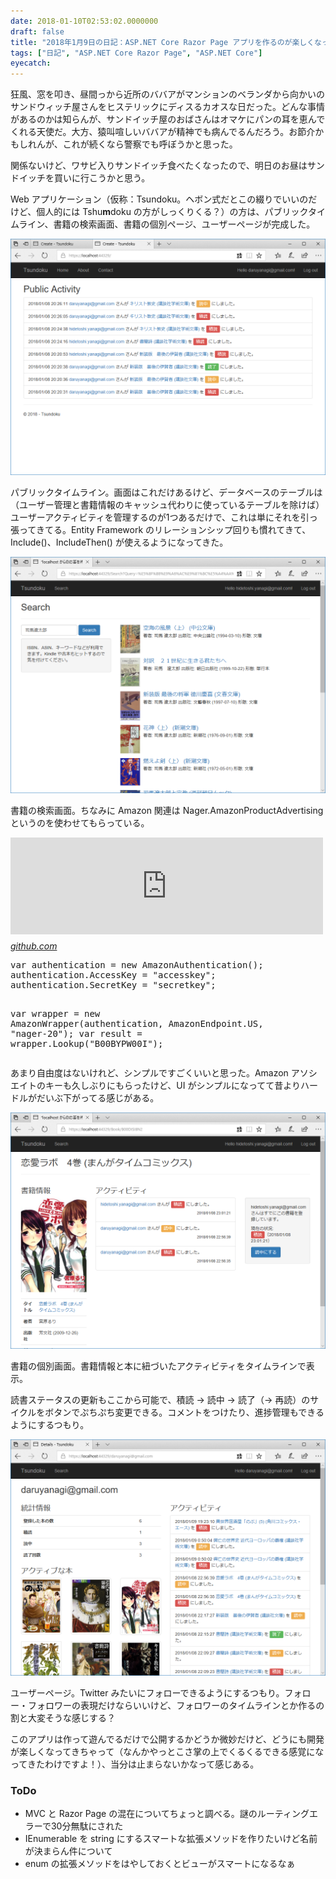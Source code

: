 ```yaml
---
date: 2018-01-10T02:53:02.0000000
draft: false
title: "2018年1月9日の日記：ASP.NET Core Razor Page アプリを作るのが楽しくなってきてしまった。"
tags: ["日記", "ASP.NET Core Razor Page", "ASP.NET Core"]
eyecatch: 
---
```

<p>狂風、窓を叩き、昼間っから近所のババアがマンションのベランダから向かいのサンドウィッチ屋さんをヒステリックにディスるカオスな日だった。どんな事情があるのかは知らんが、サンドイッチ屋のおばさんはオマケにパンの耳を恵んでくれる天使だ。大方、猿叫喧しいババアが精神でも病んでるんだろう。お節介かもしれんが、これが続くなら警察でも呼ぼうかと思った。</p><p>関係ないけど、ワサビ入りサンドイッチ食べたくなったので、明日のお昼はサンドイッチを買いに行こうかと思う。</p><p>Web アプリケーション（仮称：Tsundoku。ヘボン式だとこの綴りでいいのだけど、個人的には Tshu<b>m</b>doku の方がしっくりくる？）の方は、パブリックタイムライン、書籍の検索画面、書籍の個別ページ、ユーザーページが完成した。</p><p><span itemscope itemtype="http://schema.org/Photograph"><img src="20180110023404.png" alt="f:id:daruyanagi:20180110023404p:plain" title="f:id:daruyanagi:20180110023404p:plain" class="hatena-fotolife" itemprop="image"></span></p><p>パブリックタイムライン。画面はこれだけあるけど、データベースのテーブルは（ユーザー管理と書籍情報のキャッシュ代わりに使っているテーブルを除けば）ユーザーアクティビティを管理するのが1つあるだけで、これは単にそれを引っ張ってきてる。Entity Framework のリレーションシップ回りも慣れてきて、Include()、IncludeThen() が使えるようになってきた。</p><p><span itemscope itemtype="http://schema.org/Photograph"><img src="20180110023510.png" alt="f:id:daruyanagi:20180110023510p:plain" title="f:id:daruyanagi:20180110023510p:plain" class="hatena-fotolife" itemprop="image"></span></p><p>書籍の検索画面。ちなみに Amazon 関連は Nager.AmazonProductAdvertising というのを使わせてもらっている。</p><p><iframe src="https://hatenablog-parts.com/embed?url=https%3A%2F%2Fgithub.com%2Ftinohager%2FNager.AmazonProductAdvertising" title="tinohager/Nager.AmazonProductAdvertising" class="embed-card embed-webcard" scrolling="no" frameborder="0" style="display: block; width: 100%; height: 155px; max-width: 500px; margin: 10px 0px;"></iframe><cite class="hatena-citation"><a href="https://github.com/tinohager/Nager.AmazonProductAdvertising">github.com</a></cite><br />
</p>
<pre class="code lang-cs" data-lang="cs" data-unlink>var authentication = <span class="synStatement">new</span> AmazonAuthentication();
authentication.AccessKey = <span class="synConstant">&quot;accesskey&quot;</span>;
authentication.SecretKey = <span class="synConstant">&quot;secretkey&quot;</span>;

var wrapper = <span class="synStatement">new</span> AmazonWrapper(authentication, AmazonEndpoint.US, <span class="synConstant">&quot;nager-20&quot;</span>);
var result = wrapper.Lookup(<span class="synConstant">&quot;B00BYPW00I&quot;</span>);
</pre><p>あまり自由度はないけれど、シンプルですごくいいと思った。Amazon アソシエイトのキーも久しぶりにもらったけど、UI がシンプルになってて昔よりハードルがだいぶ下がってる感じがある。</p><p><span itemscope itemtype="http://schema.org/Photograph"><img src="20180110023613.png" alt="f:id:daruyanagi:20180110023613p:plain" title="f:id:daruyanagi:20180110023613p:plain" class="hatena-fotolife" itemprop="image"></span></p><p>書籍の個別画面。書籍情報と本に紐づいたアクティビティをタイムラインで表示。</p><p>読書ステータスの更新もここから可能で、積読 → 読中 → 読了（→ 再読）のサイクルをボタンでぷちぷち変更できる。コメントをつけたり、進捗管理もできるようにするつもり。</p><p><span itemscope itemtype="http://schema.org/Photograph"><img src="20180110023533.png" alt="f:id:daruyanagi:20180110023533p:plain" title="f:id:daruyanagi:20180110023533p:plain" class="hatena-fotolife" itemprop="image"></span></p><p>ユーザーページ。Twitter みたいにフォローできるようにするつもり。フォロー・フォロワーの表現だけならいいけど、フォロワーのタイムラインとか作るの割と大変そうな感じする？</p><p>このアプリは作って遊んでるだけで公開するかどうか微妙だけど、どうにも開発が楽しくなってきちゃって（なんかやっとこさ掌の上でくるくるできる感覚になってきたわけですよ！）、当分は止まらないかなって感じある。</p>

<div class="section">
<h3>ToDo</h3>

<ul>
<li>MVC と Razor Page の混在についてちょっと調べる。謎のルーティングエラーで30分無駄にされた</li>
<li>IEnumerable<string> を string にするスマートな拡張メソッドを作りたいけど名前が決まらん件について</li>
<li>enum の拡張メソッドをはやしておくとビューがスマートになるなぁ</li>
</ul>
</div>